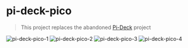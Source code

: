 # pi-deck-pico

> This project replaces the abandoned [Pi-Deck](https://github.com/abayomi185/pi-deck) project

![pi-deck-pico-1](/images/IMG_4535)
![pi-deck-pico-2](/images/IMG_4536)
![pi-deck-pico-3](/images/IMG_4537)
![pi-deck-pico-4](/images/IMG_4538)
